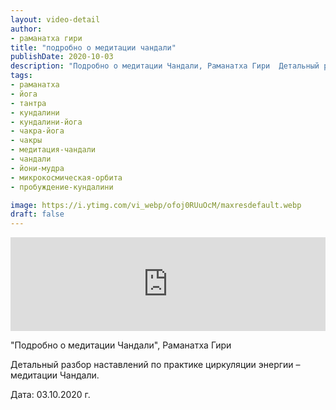 ```yaml
---
layout: video-detail
author:
- раманатха гири
title: "подробно о медитации чандали"
publishDate: 2020-10-03
description: "Подробно о медитации Чандали, Раманатха Гири  Детальный разбор наставлений по практике циркуляции энергии – медитации Чандали.   Дата  03.10.2020 г."
tags: 
- раманатха
- йога
- тантра
- кундалини
- кундалини-йога
- чакра-йога
- чакры
- медитация-чандали
- чандали
- йони-мудра
- микрокосмическая-орбита
- пробуждение-кундалини

image: https://i.ytimg.com/vi_webp/ofoj0RUuOcM/maxresdefault.webp
draft: false
---
```


<iframe width="100%" src="https://www.youtube.com/embed/ofoj0RUuOcM" frameborder="0" allowfullscreen=""></iframe> 

 "Подробно о медитации Чандали", Раманатха Гири

 Детальный разбор наставлений по практике циркуляции энергии – медитации Чандали.

  
 Дата: 03.10.2020 г.

  

 